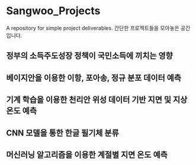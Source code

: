 # Sangwoo_Projects
A repository for simple project deliverables.
간단한 프로젝트들을 모아놓은 공간입니다.

## 정부의 소득주도성장 정책이 국민소득에 끼치는 영향

## 베이지안을 이용한 이항, 포아송, 정규 분포 데이터 예측

## 기계 학습을 이용한 천리안 위성 데이터 기반 지면 및 지상 온도 예측

## CNN 모델을 통한 한글 필기체 분류

## 머신러닝 알고리즘을 이용한 계절별 지면 온도 예측
